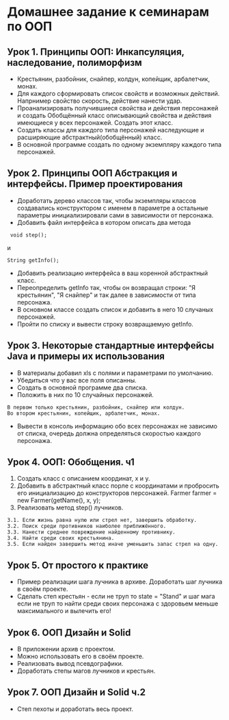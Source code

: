 # Домашнее задание к семинарам по ООП

## Урок 1. Принципы ООП: Инкапсуляция, наследование, полиморфизм
- Крестьянин, разбойник, снайпер, колдун, копейщик, арбалетчик, монах. 
- Для каждого сформировать список свойств и возможных действий. Напрнимер свойство скорость, действие нанести удар. 
- Проанализировать получившиеся свойства и действия персонажей и создать Обобщённый класс описывающий свойства и действия имеющиеся у всех персонажей. Создать этот класс. 
- Создать классы для каждого типа персонажей наследующие и расширяющие абстрактный(обобщённый) класс. 
- В основной программе создать по одному экземпляру каждого типа персонажей.

## Урок 2. Принципы ООП Абстракция и интерфейсы. Пример проектирования
- Доработать дерево классов так, чтобы экземпляры классов создавались конструктором с именем в параметре а остальные параметры инициализировали сами в зависимости от персонажа. 
- Добавить файл интерфейса в котором описать два метода
~~~
 void step();
 ~~~
 и
 ~~~
 String getInfo();
 ~~~
 - Добавить реализацию интерфейса в ваш коренной абстрактный класс. 
 - Переопределить getInfo так, чтобы он возвращал строки: "Я крестьянин", "Я снайпер" и так далее в зависимости от типа персонажа. 
 - В основном классе создать список и добавить в него 10 случаных персонажей. 
 - Пройти по списку и вывести строку возвращаемую getInfo.

## Урок 3. Некоторые стандартные интерфейсы Java и примеры их использования
- В материалы добавил xls с полями и параметрами по умолчанию. 
- Убедиться что у вас все поля описанны. 
- Создать в основной программе два списка. 
- Положить в них по 10 случайных персонажей. 
```
В первом только крестьянин, разбойник, снайпер или колдун. 
Во втором крестьянин, копейщик, арбалетчик, монах. 
```
- Вывести в консоль информацию обо всех персонажах не зависимо от списка, очередь должна определяться скоростью каждого персонажа.

## Урок 4. ООП: Обобщения. ч1
1. Создать класс с описанием координат, x и y.
2. Добавить в абстрактный класс порле с координатами и пробросить его инициализацию до конструкторов персонажей. Farmer farmer = new Farmer(getName(), x, y);
3. Реализовать метод step() лучников. 
```
3.1. Если жизнь равна нулю или стрел нет, завершить обработку. 
3.2. Поиск среди противников наиболее приближённого. 
3.3. Нанести среднее повреждение найденному противнику. 
3.4. Найти среди своих крестьянина. 
3.5. Если найден завершить метод иначе уменьшить запас стрел на одну.
```
## Урок 5. От простого к практике
- Пример реализации шага лучника в архиве. Доработать шаг лучника в своём проекте. 
- Сделать степ крестьян - если не труп то state = "Stand" и шаг мага если не труп то найти среди своих персонажа с здоровьем меньше максимального и вылечить его!

## Урок 6. ООП Дизайн и Solid
- В приложении архив с проектом. 
- Можно использовать его в своём проекте. 
- Реализовать вывод псевдографики. 
- Доработать степы магов лучников и крестьян.

## Урок 7. ООП Дизайн и Solid ч.2
- Степ пехоты и доработать весь проект.

